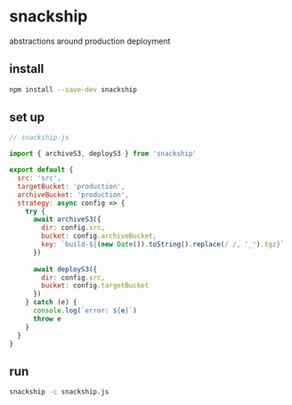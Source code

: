 # snackship

abstractions around production deployment

## install

```bash
npm install --save-dev snackship
```

## set up

```js
// snackship.js

import { archiveS3, deployS3 } from 'snackship'

export default {
  src: 'src',
  targetBucket: 'production',
  archiveBucket: 'production',
  strategy: async config => {
    try {
      await archiveS3({
        dir: config.src,
        bucket: config.archiveBucket,
        key: `build-${(new Date()).toString().replace(/ /, '_').tgz}`
      })
      
      await deployS3({
        dir: config.src,
        bucket: config.targetBucket
      })
    } catch (e) {
      console.log(`error: ${e}`)
      throw e
    }
  }
}
```

## run

```bash
snackship -c snackship.js
```

